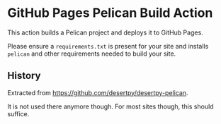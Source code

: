 # GitHub Pages Pelican Build Action

This action builds a Pelican project and deploys it to GitHub Pages.

Please ensure a `requirements.txt` is present for your site and installs
`pelican` and other requirements needed to build your site.

## History

Extracted from https://github.com/desertpy/desertpy-pelican.

It is not used there anymore though. For most sites though, this should
suffice.
